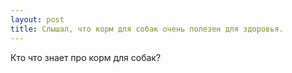 ```yaml
---
layout: post 
title: Слышал, что корм для собак очень полезен для здоровья. 
--- 
```

Кто что знает про корм для собак?